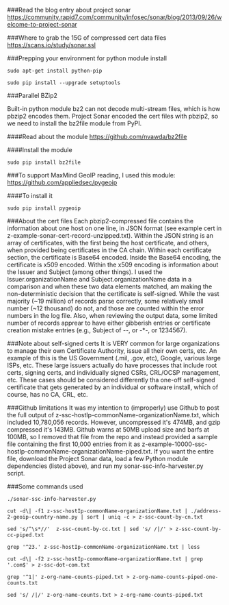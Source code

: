 ###Read the blog entry about project sonar
https://community.rapid7.com/community/infosec/sonar/blog/2013/09/26/welcome-to-project-sonar

###Where to grab the 15G of compressed cert data files
https://scans.io/study/sonar.ssl

###Prepping your environment for python module install
```
sudo apt-get install python-pip

sudo pip install --upgrade setuptools
```

###Parallel BZip2

Built-in python module bz2 can not decode multi-stream files, which is
how pbzip2 encodes them.  Project Sonar encoded the cert files with pbzip2,
so we need to install the bz2file module from PyPI. 

####Read about the module
https://github.com/nvawda/bz2file

####Install the module
```
sudo pip install bz2file
```

###To support MaxMind GeoIP reading, I used this module:
https://github.com/appliedsec/pygeoip

####To install it
```
sudo pip install pygeoip
```

###About the cert files
Each pbzip2-compressed file contains the information about one host on one line, in JSON format (see example cert in z-example-sonar-cert-record-unzipped.txt).  Within the JSON string is an array of certificates, with the first being the host certificate, and others, when provided being certificates in the CA chain.  Within each certificate section, the certificate is Base64 encoded.  Inside the Base64 encoding, the certificate is x509 encoded.  Within the x509 encoding is information about the Issuer and Subject (among other things).  I used the Issuer.organizationName and Subject.organizationName data in a comparison and when these two data elements matched, am making the non-deterministic decision that the certificate is self-signed.  While the vast majority (~19 million) of records parse correctly, some relatively small number (~12 thousand) do not, and those are counted within the error numbers in the log file.  Also, when reviewing the output data, some limited number of records apprear to have either gibberish entries or certificate creation mistake entries (e.g., Subject of --, or -*-, or 1234567).

###Note about self-signed certs
It is VERY common for large organizations to manage their own Certificate Authority, issue all their own certs, etc. An example of this is the US Government (.mil, .gov, etc), Google, various large ISPs, etc.  These large issuers actually do have processes that include root certs, signing certs, and individually signed CSRs, CRL/OCSP management, etc.  These cases should be considered differently tha one-off self-signed certificate that gets generated by an individual or software install, which of course, has no CA, CRL, etc. 

###Github limitations
It was my intention to (improperly) use Github to post the full output of z-ssc-hostIp-commonName-organizationName.txt, which included 10,780,056 records.  However, uncompressed it's 474MB, and gzip compressed it's 143MB.  Github warns at 50MB upload size and barfs at 100MB, so I removed that file from the repo and instead provided a sample file containing the first 10,000 entries from it as z-example-10000-ssc-hostIp-commonName-organizationName-piped.txt.  If you want the entire file, download the Project Sonar data, load a few Python module dependencies (listed above), and run my sonar-ssc-info-harvester.py script.

###Some commands used 
```
./sonar-ssc-info-harvester.py

cut -d\| -f1 z-ssc-hostIp-commonName-organizationName.txt | ./address-2-geoip-country-name.py | sort | uniq -c > z-ssc-count-by-cn.txt

sed 's/^\s*//'  z-ssc-count-by-cc.txt | sed 's/ /|/' > z-ssc-count-by-cc-piped.txt

grep '^23.' z-ssc-hostIp-commonName-organizationName.txt | less

cut -d\| -f2 z-ssc-hostIp-commonName-organizationName.txt | grep '.com$' > z-ssc-dot-com.txt

grep '^1|' z-org-name-counts-piped.txt > z-org-name-counts-piped-one-counts.txt

sed 's/ /|/' z-org-name-counts.txt > z-org-name-counts-piped.txt
```
